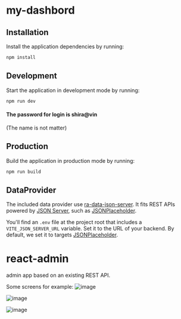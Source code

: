 
# my-dashbord

## Installation

Install the application dependencies by running:

```sh
npm install
```

## Development

Start the application in development mode by running:

```sh
npm run dev
```
#### The password for login is  shira@vin
(The name is not matter)

## Production

Build the application in production mode by running:

```sh
npm run build
```

## DataProvider

The included data provider use [ra-data-json-server](https://github.com/marmelab/react-admin/tree/master/packages/ra-data-json-server). It fits REST APIs powered by [JSON Server](https://github.com/typicode/json-server), such as [JSONPlaceholder](https://jsonplaceholder.typicode.com/).

You'll find an `.env` file at the project root that includes a `VITE_JSON_SERVER_URL` variable. Set it to the URL of your backend. By default, we set it to targets [JSONPlaceholder](https://jsonplaceholder.typicode.com/).

# react-admin
 admin app based on an existing REST API.

Some screens for example:
![image](https://github.com/shirawin/react-admin/assets/106039892/a35665cc-3b5b-4b7f-8e9d-355f739fcb3f)

![image](https://github.com/shirawin/react-admin/assets/106039892/116fe9ef-8f2d-4a6b-9ff7-a29b48a144f7)

![image](https://github.com/shirawin/react-admin/assets/106039892/53644027-c632-460e-a842-a0664c1d0793)



